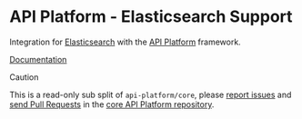 # API Platform - Elasticsearch Support

Integration for [Elasticsearch](https://www.elastic.co/elasticsearch) with the [API Platform](https://api-platform.com) framework.

[Documentation](https://api-platform.com/docs/core/elasticsearch/)

> [!CAUTION]
>
> This is a read-only sub split of `api-platform/core`, please
> [report issues](https://github.com/api-platform/core/issues) and
> [send Pull Requests](https://github.com/api-platform/core/pulls)
> in the [core API Platform repository](https://github.com/api-platform/core).
